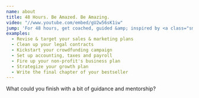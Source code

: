 ```yaml
---
name: about
title: 48 Hours. Be Amazed. Be Amazing.
video: "//www.youtube.com/embed/gU2w56sK1iw"
jump: 'For 48 hours, get coached, guided &amp; inspired by <a class="smoothie" href="#mentors">successful finishers</a> in technology, government, business &amp; non-profits.'
examples:
  - Revise & target your sales & marketing plans
  - Clean up your legal contracts
  - Kickstart your crowdfunding campaign
  - Set up accounting, taxes and payroll
  - Fire up your non-profit's business plan
  - Strategize your growth plan
  - Write the final chapter of your bestseller
---
```

What could you finish with a bit of guidance and mentorship?


